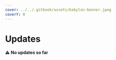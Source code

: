 ```yaml
---
cover: ../../.gitbook/assets/babylon-banner.jpeg
coverY: 0
---
```


# Updates

⚠️ **No updates so far**
